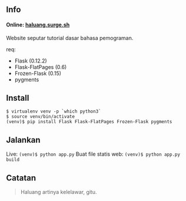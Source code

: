 ## Info

#### Online: [haluang.surge.sh](https://haluang.surge.sh/)

Website seputar tutorial dasar bahasa pemograman.

req:
 - Flask (0.12.2)
 - Flask-FlatPages (0.6)
 - Frozen-Flask (0.15)
 - pygments

## Install

```
$ virtualenv venv -p `which python3`
$ source venv/bin/activate
(venv)$ pip install Flask Flask-FlatPages Frozen-Flask pygments
```

## Jalankan

Live: `(venv)$ python app.py`
Buat file statis web: `(venv)$ python app.py build`

## Catatan

> Haluang artinya kelelawar, gitu.

